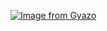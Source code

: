 [![Image from Gyazo](https://i.gyazo.com/f07e93bfe6a1fe5d72f38e6c9a40281a.gif)](https://gyazo.com/f07e93bfe6a1fe5d72f38e6c9a40281a)
